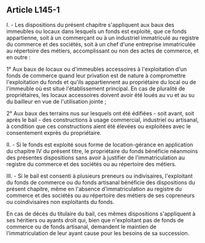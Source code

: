 Article L145-1
----
I. - Les dispositions du présent chapitre s'appliquent aux baux des immeubles ou
locaux dans lesquels un fonds est exploité, que ce fonds appartienne, soit à un
commerçant ou à un industriel immatriculé au registre du commerce et des
sociétés, soit à un chef d'une entreprise immatriculée au répertoire des
métiers, accomplissant ou non des actes de commerce, et en outre :

1° Aux baux de locaux ou d'immeubles accessoires à l'exploitation d'un fonds de
commerce quand leur privation est de nature à compromettre l'exploitation du
fonds et qu'ils appartiennent au propriétaire du local ou de l'immeuble où est
situé l'établissement principal. En cas de pluralité de propriétaires, les
locaux accessoires doivent avoir été loués au vu et au su du bailleur en vue de
l'utilisation jointe ;

2° Aux baux des terrains nus sur lesquels ont été édifiées - soit avant, soit
après le bail - des constructions à usage commercial, industriel ou artisanal, à
condition que ces constructions aient été élevées ou exploitées avec le
consentement exprès du propriétaire.

II. - Si le fonds est exploité sous forme de location-gérance en application du
chapitre IV du présent titre, le propriétaire du fonds bénéficie néanmoins des
présentes dispositions sans avoir à justifier de l'immatriculation au registre
du commerce et des sociétés ou au répertoire des métiers.

III. - Si le bail est consenti à plusieurs preneurs ou indivisaires,
l'exploitant du fonds de commerce ou du fonds artisanal bénéficie des
dispositions du présent chapitre, même en l'absence d'immatriculation au
registre du commerce et des sociétés ou au répertoire des métiers de ses
copreneurs ou coindivisaires non exploitants du fonds.

En cas de décès du titulaire du bail, ces mêmes dispositions s'appliquent à ses
héritiers ou ayants droit qui, bien que n'exploitant pas de fonds de commerce ou
de fonds artisanal, demandent le maintien de l'immatriculation de leur ayant
cause pour les besoins de sa succession.
